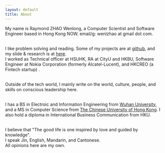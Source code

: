 ```yaml
---
layout: default
title: About
---
```

My name is Raymond ZHAO Wenlong, a Computer Scientist and Software Engineer based in Hong Kong NOW. 
email/g: wenlzhao at gmail dot com.  
<br>  

I like problem solving and reading. Some of my projects are at [github](https://github.com/muyun), and my slide & research is at [here](http://muyun.github.io/research/).  
I worked as Technical officer at HSUHK, RA at CityU and HKBU, Software Engineer at Nokia Corporation (formerly Alcatel-Lucent), and HKCREO (a Fintech startup) .   
<br>  

Outside of the tech world, I mainly write on the world, culture, people, and skills on conscious leadership here.  
<br> 
  
I has a BS in Electroic and Information Engineering from [Wuhan University](https://www.sciencemag.org/collections/celebrating-125-years-academic-excellence-wuhan-university-1893-2018?fbclid=IwAR0RzFSkpxaI8wk61JDnE7p6SWr7SlKXLyoFHkrg4-iqKGiRyE2gZfaGl8s), and a MS in Computer Science from [The Chinese University of Hong Kong](http://www.cuhk.edu.hk/english/index.html). I also hold a diploma in International Business Communication from HKU.   
<br>  
  
I believe that "The good life is one inspired by love and guided by knowledge".   
I speak Jin, English, Mandarin, and Cantonese.  
All opinions here are my own.    
<br> 








